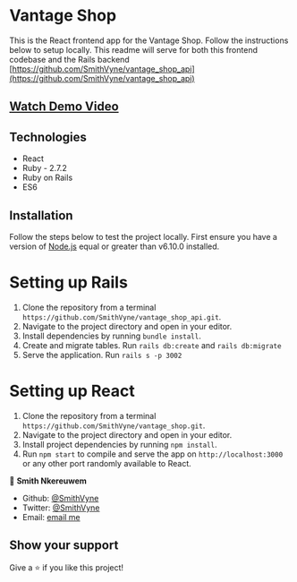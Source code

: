 # Vantage Shop
This is the React frontend app for the Vantage Shop. Follow the instructions below to setup locally. This readme will serve for both this frontend codebase and the Rails backend [https://github.com/SmithVyne/vantage_shop_api](https://github.com/SmithVyne/vantage_shop_api)

## [Watch Demo Video](url)

## Technologies
  - React
  - Ruby - 2.7.2
  - Ruby on Rails
  - ES6

## Installation
Follow the steps below to test the project locally. First ensure you have a version of [Node.js](http://nodejs.org/) equal or greater than v6.10.0 installed.

# Setting up Rails
1. Clone the repository from a terminal `https://github.com/SmithVyne/vantage_shop_api.git`.
2. Navigate to the project directory and open in your editor.
3. Install dependencies by running `bundle install`.
4. Create and migrate tables. Run `rails db:create` and `rails db:migrate`
5. Serve the application. Run `rails s -p 3002`

# Setting up React
1. Clone the repository from a terminal `https://github.com/SmithVyne/vantage_shop.git`.
2. Navigate to the project directory and open in your editor.
3. Install project dependencies by running `npm install`.
4. Run `npm start` to compile and serve the app on `http://localhost:3000` 
or any other port randomly available to React.


👤 **Smith Nkereuwem**

- Github: [@SmithVyne](https://github.com/SmithVyne)
- Twitter: [@SmithVyne](https://twitter.com/SmithVyne)
- Email: [email me](mailto:smithnkereuwem2@gmail.com)

## Show your support

Give a ⭐️ if you like this project!
